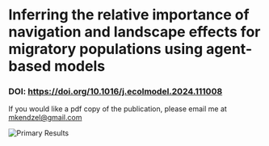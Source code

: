 # Inferring the relative importance of navigation and landscape effects for migratory populations using agent-based models

### DOI: https://doi.org/10.1016/j.ecolmodel.2024.111008

If you would like a pdf copy of the publication, please email me at mkendzel@gmail.com

![Primary Results]([image-url](https://github.com/mkendzel/Migration-ABM/blob/main/Ecological%20Modelling%20Paper/Fit%20Results/Results%20Figure.jpg))
